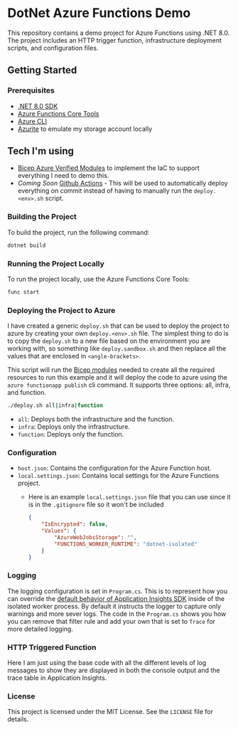 # DotNet Azure Functions Demo

This repository contains a demo project for Azure Functions using .NET 8.0. The project includes an HTTP trigger function, infrastructure deployment scripts, and configuration files.

## Getting Started

### Prerequisites

- [.NET 8.0 SDK](https://dotnet.microsoft.com/download/dotnet/8.0)
- [Azure Functions Core Tools](https://docs.microsoft.com/en-us/azure/azure-functions/functions-run-local)
- [Azure CLI](https://docs.microsoft.com/en-us/cli/azure/install-azure-cli)
- [Azurite](https://learn.microsoft.com/en-us/azure/storage/common/storage-use-azurite?tabs=visual-studio%2Cblob-storage) to emulate my storage account locally

## Tech I'm using

- [Bicep Azure Verified Modules](https://azure.github.io/Azure-Verified-Modules/indexes/bicep/) to implement the IaC to support everything I need to demo this.
- *Coming Soon* [Github Actions](https://docs.github.com/en/actions/about-github-actions/understanding-github-actions) - This will be used to automatically deploy everything on commit instead of having to manually run the `deploy.<env>.sh` script.

### Building the Project

To build the project, run the following command:

```sh
dotnet build
```

### Running the Project Locally

To run the project locally, use the Azure Functions Core Tools:

```sh
func start
```

### Deploying the Project to Azure

I have created a generic `deploy.sh` that can be used to deploy the project to azure by creating your own `deploy.<env>.sh` file.  The simplest thing to do is to copy the `deploy.sh` to a new file based on the environment you are working with, so something like `deploy.sandbox.sh` and then replace all the values that are enclosed in `<angle-brackets>`.

This script will run the [Bicep modules](https://github.com/anotherRedbeard/dotnet-azfunc-demo/blob/main/iac/bicep) needed to create all the required resources to run this example and it will deploy the code to azure using the `azure functionapp publish` cli command.  It supports three options: all, infra, and function.

```sh
./deploy.sh all|infra|function
```

- `all`: Deploys both the infrastructure and the function.
- `infra`: Deploys only the infrastructure.
- `function`: Deploys only the function.

### Configuration

- `host.json`: Contains the configuration for the Azure Function host.
- `local.settings.json`: Contains local settings for the Azure Functions project.
  - Here is an example `local.settings.json` file that you can use since it is in the `.gitignore` file so it won't be included
  
    ```json
    {
        "IsEncrypted": false,
        "Values": {
            "AzureWebJobsStorage": "",
            "FUNCTIONS_WORKER_RUNTIME": "dotnet-isolated"
        }
    }
    ```

### Logging

The logging configuration is set in `Program.cs`.  This is to represent how you can override the [default behavior of Application Insights SDK](https://learn.microsoft.com/en-us/azure/azure-functions/dotnet-isolated-process-guide?tabs=windows#managing-log-levels) inside of the isolated worker process. By default it instructs the logger to capture only warnings and more sever logs. The code in the `Program.cs` shows you how you can remove that filter rule and add your own that is set to `Trace` for more detailed logging.

### HTTP Triggered Function

Here I am just using the base code with all the different levels of log messages to show they are displayed in both the console output and the trace table in Application Insights.

### License

This project is licensed under the MIT License. See the `LICENSE` file for details.